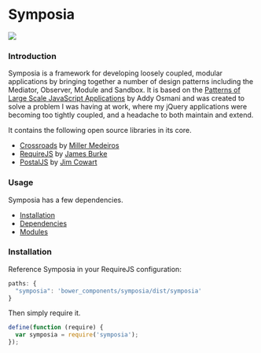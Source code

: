Symposia 
========

<img src="https://travis-ci.org/posbo/symposia.png?branch=master">


### Introduction

Symposia is a framework for developing loosely coupled, modular applications by bringing together a number of design patterns including the Mediator, Observer, Module and Sandbox. It is based on the [Patterns of Large Scale JavaScript Applications](http://addyosmani.com/largescalejavascript/) by Addy Osmani and was created to solve a problem I was having at work, where my jQuery applications were becoming too tightly coupled, and a headache to both maintain and extend.

It contains the following open source libraries in its core.

- [Crossroads](http://millermedeiros.github.io/crossroads.js/) by [Miller Medeiros](https://github.com/millermedeiros)
- [RequireJS](https://github.com/jrburke/requirejs) by [James Burke](https://github.com/jrburke)
- [PostalJS](https://github.com/postaljs/postal.js) by [Jim Cowart](https://github.com/ifandelse)

### Usage

Symposia has a few dependencies.

- [Installation](#installation)
- [Dependencies](#dependencies)
- [Modules](#modules)

### Installation

Reference Symposia in your RequireJS configuration:

```javascript
paths: {
  "symposia": 'bower_components/symposia/dist/symposia'
}
```

Then simply require it.

```javascript
define(function (require) {
  var symposia = require('symposia');
});
```
